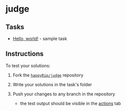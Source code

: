 # judge

## Tasks

- [Hello, world!](https://github.com/happyRip/judge/tree/master/hello-world) - sample task

## Instructions

To test your solutions:

1. Fork the [`happyRip/judge`](https://github.com/happyRip/judge) repository

2. Write your solutions in the task's folder

3. Push your changes to any branch in the repository

    - the test output should be visible in the [actions](https://github.com/happyRip/judge/actions) tab